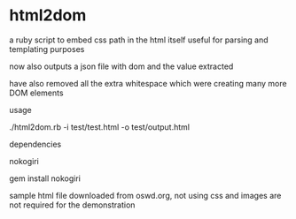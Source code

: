 html2dom
========

a ruby script to embed css path in the html itself useful for parsing and templating purposes

now also outputs a json file with dom and the value extracted

have also removed all the extra whitespace which were creating many more DOM elements



usage

./html2dom.rb -i test/test.html -o test/output.html





dependencies

nokogiri

gem install nokogiri


sample html file downloaded from oswd.org, not using css and images are not required for the demonstration